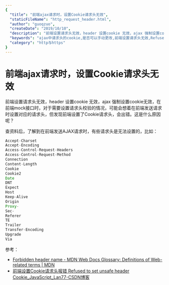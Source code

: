 ```yaml
---
{
  "title": "前端ajax请求时，设置Cookie请求头无效",
  "staticFileName": "http_request_header.html",
  "author": "guoqzuo",
  "createDate": "2019/10/10",
  "description": "前端设置请求头无效，header 设置cookie 无效，ajax 强制设置cookie无效，在前端mock接口时，对于需要设置请求头校验的情况，可能会想着在前端发送请求时设置对应的请求头，但发现前端设置了Cookie请求头，会出错。这是什么原因呢？",
  "keywords": "ajax中请求头的cookie,是否可以手动更改,前端设置请求头无效,Refused to set unsafe header Cookie,前端设置cookie请求头无效,axios添加请求头不生效,",
  "category": "http与https"
}
---
```

# 前端ajax请求时，设置Cookie请求头无效

前端设置请求头无效，header 设置cookie 无效，ajax 强制设置cookie无效，在前端mock接口时，对于需要设置请求头校验的情况，可能会想着在前端发送请求时设置对应的请求头，但发现前端设置了Cookie请求头，会出错。这是什么原因呢？

查资料后，了解到在前端发送AJAX请求时，有些请求头是无法设置的，比如：
```js
Accept-Charset
Accept-Encoding
Access-Control-Request-Headers
Access-Control-Request-Method
Connection
Content-Length
Cookie
Cookie2
Date
DNT
Expect
Host
Keep-Alive
Origin
Proxy-
Sec-
Referer
TE
Trailer
Transfer-Encoding
Upgrade
Via
```

参考：
- [Forbidden header name - MDN Web Docs Glossary: Definitions of Web-related terms | MDN](https://developer.mozilla.org/en-US/docs/Glossary/Forbidden_header_name)
- [前端设置Cookie请求头报错 Refused to set unsafe header Cookie_JavaScript_Lan77-CSDN博客](https://blog.csdn.net/qq_33679504/article/details/80736865)